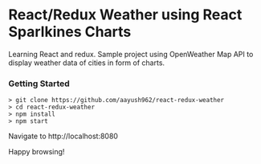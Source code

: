 # React/Redux Weather using React Sparlkines Charts

Learning React and redux. Sample project using OpenWeather Map API to display weather data of cities in form of charts.

### Getting Started

```
> git clone https://github.com/aayush962/react-redux-weather
> cd react-redux-weather
> npm install
> npm start
```

Navigate to http://localhost:8080

Happy browsing!

